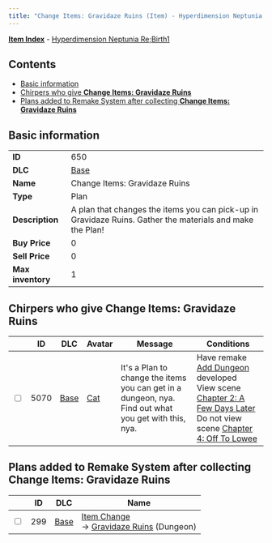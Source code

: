 ```yaml
---
title: "Change Items: Gravidaze Ruins (Item) - Hyperdimension Neptunia Re;Birth1"
---
```


[**Item Index**](/neptunia/rb1/item/index.html) - [Hyperdimension Neptunia Re;Birth1](/neptunia/rb1)

## Contents

- [Basic information](#basic-information)
- [Chirpers who give **Change Items: Gravidaze Ruins**](#chirpers-who-give-change-items-gravidaze-ruins)
- [Plans added to Remake System after collecting **Change Items: Gravidaze Ruins**](#plans-added-to-remake-system-after-collecting-change-items-gravidaze-ruins)

## Basic information

|   |   |
| -- | -- |
| **ID** | 650 |
| **DLC** | [Base](/neptunia/rb1/dlc/1-base.html) |
| **Name** | Change Items: Gravidaze Ruins |
| **Type** | Plan |
| **Description** | A plan that changes the items you can pick-up in Gravidaze Ruins. Gather the materials and make the Plan! |
| **Buy Price** | 0 |
| **Sell Price** | 0 |
| **Max inventory** | 1 |


## Chirpers who give **Change Items: Gravidaze Ruins**

|    | ID | DLC | Avatar | Message | Conditions |
| -- | -- | --- | ------ | ------- | ---------- |
| <input type="checkbox" id="rb1-chirper-event-1-5070" class="trackbox" /> | 5070 | [Base](/neptunia/rb1/dlc/1-base.html) | [Cat](/neptunia/rb1/undefined/1-226-cat.html) | It's a Plan to change the items you can get in a dungeon, nya.<br />Find out what you get with this, nya. | Have remake [Add Dungeon](/neptunia/rb1/remake/1-213-add-dungeon.html) developed<br />View scene [Chapter 2: A Few Days Later](/neptunia/rb1/scene/1-232-chapter-2-a-few-days-later.html)<br />Do not view scene [Chapter 4: Off To Lowee](/neptunia/rb1/scene/1-401-chapter-4-off-to-lowee.html) |


## Plans added to Remake System after collecting **Change Items: Gravidaze Ruins**

|    | ID | DLC | Name |
| -- | -- | --- | ---- |
| <input type="checkbox" id="rb1-remake-1-299" class="trackbox" /> | 299 | [Base](/neptunia/rb1/dlc/1-base.html) | [Item Change](/neptunia/rb1/remake/1-299-item-change.html)<br /> → [Gravidaze Ruins](/neptunia/rb1/dungeon/1-106-gravidaze-ruins.html) (Dungeon) |
